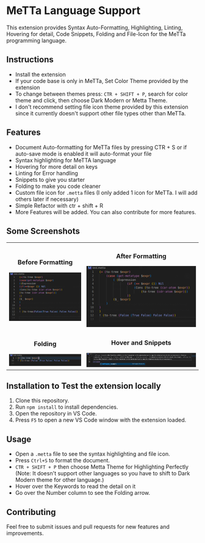# MeTTa Language Support

This extension provides Syntax Auto-Formatting, Highlighting, Linting, Hovering for detail, Code Snippets, Folding and File-Icon for the MeTTa programming language.

## Instructions

- Install the extension 
- If your code base is only in MeTTa, Set Color Theme provided by the extension
- To change between themes press: `CTR + SHIFT + P`, search for color theme and click, then choose Dark Modern or Metta Theme.
- I don't recommend setting file icon theme provided by this extension since it currently doesn't support other file types other than MeTTa.

## Features

- Document Auto-formatting for MeTTa files by pressing CTR + S or if auto-save mode is enabled it will auto-format your file
- Syntax highlighting for MeTTA language
- Hovering for more detail on keys
- Linting for Error handling
- Snippets to give you starter
- Folding to make you code cleaner
- Custom file icon for `.metta` files (I only added 1 icon for MeTTa. I will add others later if necessary)
- Simple Refactor with ctr + shift + R
- More Features will be added. You can also contribute for more features.

## Some Screenshots

<table>
    <tr>
        <td>
            <h3 style="text-align: center;">Before Formatting</h3>
            <img src="images/beforeFormat.png" alt="Before Formatting" style="width: 100%;">
        </td>
        <td>
            <h3 style="text-align: center;">After Formatting</h3>
            <img src="images/afterFormat.png" alt="After Formatting" style="width: 100%;">
        </td>
    </tr>
    <tr>
        <td>
            <h3 style="text-align: center;">Folding</h3>
            <img src="images/folding.png" alt="Folding" style="width: 100%;">
        </td>
        <td>
            <h3 style="text-align: center;">Hover and Snippets</h3>
            <img src="images/hover-and-snippet.png" alt="Hover and Snippets" style="width: 100%;">
        </td>
    </tr>
</table>

## Installation to Test the extension locally

1. Clone this repository.
2. Run `npm install` to install dependencies.
3. Open the repository in VS Code.
4. Press `F5` to open a new VS Code window with the extension loaded.

## Usage

- Open a `.metta` file to see the syntax highlighting and file icon.
- Press `Ctrl+S` to format the document.
- `CTR + SHIFT + P` then choose Metta Theme for Highlighting Perfectly (Note: It doesn't support other languages so you have to shift to Dark Modern theme for other language.)
- Hover over the Keywords to read the detail on it
- Go over the Number column to see the Folding arrow.

## Contributing

Feel free to submit issues and pull requests for new features and improvements.


